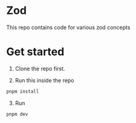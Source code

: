 # Zod
This repo contains code for various zod concepts

# Get started

1. Clone the repo first.

2. Run this inside the repo

```bash
pnpm install
```

3. Run

```bash
pnpm dev
```